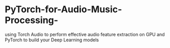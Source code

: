 # PyTorch-for-Audio-Music-Processing-
using Torch Audio to perform effective audio feature extraction on GPU and PyTorch to build your Deep Learning models
